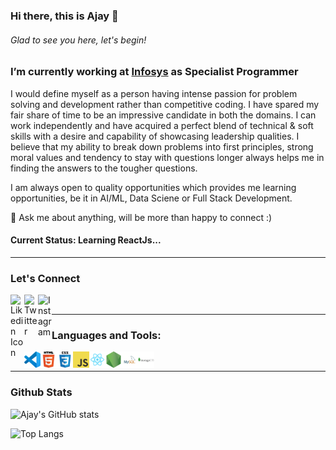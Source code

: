 ### Hi there, this is Ajay 👋

###### Glad to see you here, let's begin!

### I’m currently working at [Infosys][Organisation] as Specialist Programmer

I would define myself as a person having intense passion for problem solving and development rather than competitive coding. I have spared my fair share of time to be an impressive candidate in both the domains. I can work independently and have acquired a perfect blend of technical & soft skills with a desire and capability of showcasing leadership qualities. I believe that my ability to break down problems into first principles, strong moral values and tendency to stay with questions longer always helps me in finding the answers to the tougher questions.

I am always open to quality opportunities which provides me learning opportunities, be it in AI/ML, Data Sciene or Full Stack Development.

💬 Ask me about anything, will be more than happy to connect :)
<!-- - ⚡ Fun fact: I write poems,articles & Quotes.  -->

#### Current Status: Learning ReactJs...

---
### Let's Connect

[<img align="left" alt="Likedin Icon" width="22px" src="https://cdn.jsdelivr.net/npm/simple-icons@3.13.0/icons/linkedin.svg" />][Linkedin]
[<img align="left" alt="Twitter" width="22px" src="https://cdn.jsdelivr.net/npm/simple-icons@v3/icons/twitter.svg" />][twitter]
[<img align="left" alt="Instagram" width="22px" src="https://cdn.jsdelivr.net/npm/simple-icons@v3/icons/instagram.svg" />][instagram]

<br />

---
### Languages and Tools:

<img align="left" alt="Visual Studio Code" width="26px" src="https://raw.githubusercontent.com/github/explore/80688e429a7d4ef2fca1e82350fe8e3517d3494d/topics/visual-studio-code/visual-studio-code.png" />
<img align="left" alt="HTML5" width="26px" src="https://raw.githubusercontent.com/github/explore/80688e429a7d4ef2fca1e82350fe8e3517d3494d/topics/html/html.png" />
<img align="left" alt="CSS3" width="26px" src="https://raw.githubusercontent.com/github/explore/80688e429a7d4ef2fca1e82350fe8e3517d3494d/topics/css/css.png" />
<img align="left" alt="JavaScript" width="26px" src="https://raw.githubusercontent.com/github/explore/80688e429a7d4ef2fca1e82350fe8e3517d3494d/topics/javascript/javascript.png" />
<img align="left" alt="React" width="26px" src="https://raw.githubusercontent.com/github/explore/80688e429a7d4ef2fca1e82350fe8e3517d3494d/topics/react/react.png" />
<img align="left" alt="Node.js" width="26px" src="https://raw.githubusercontent.com/github/explore/80688e429a7d4ef2fca1e82350fe8e3517d3494d/topics/nodejs/nodejs.png" />
<img align="left" alt="MySQL" width="26px" src="https://raw.githubusercontent.com/github/explore/80688e429a7d4ef2fca1e82350fe8e3517d3494d/topics/mysql/mysql.png" />
<img align="left" alt="MongoDB" width="26px" src="https://raw.githubusercontent.com/github/explore/80688e429a7d4ef2fca1e82350fe8e3517d3494d/topics/mongodb/mongodb.png" />

<br />

---
### Github Stats

![Ajay's GitHub stats](https://github-readme-stats.vercel.app/api?username=kush1912&show_icons=true&hide_border=true&hide=contribs,prs&theme=dark)

![Top Langs](https://github-readme-stats.vercel.app/api/top-langs/?username=kush1912&hide=RichTextFormat,html&exclude_repo=web-development-roadmap-2021,cplusplus-datastructures-algorithms-coding-blocks,Research-Internships-for-Undergraduates&langs_count=8&layout=compact)


[Linkedin]: https://www.linkedin.com/in/ajay-k-19b304158/
[twitter]: https://twitter.com/Vidyajay05
[instagram]: https://www.instagram.com/kush_1912/
[Organisation]: https://www.infosys.com/ 

